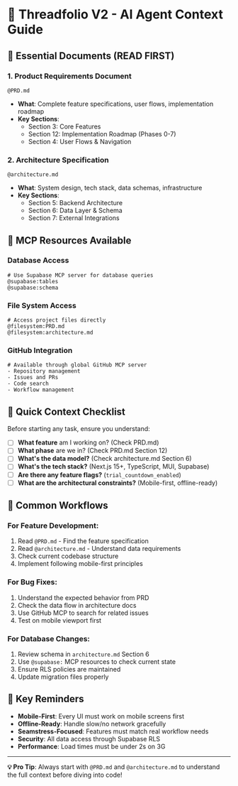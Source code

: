 # 🧠 Threadfolio V2 - AI Agent Context Guide

## 📖 **Essential Documents** (READ FIRST)

### 1. **Product Requirements Document**

```
@PRD.md
```

- **What**: Complete feature specifications, user flows, implementation roadmap
- **Key Sections**:
  - Section 3: Core Features
  - Section 12: Implementation Roadmap (Phases 0-7)
  - Section 4: User Flows & Navigation

### 2. **Architecture Specification**

```
@architecture.md
```

- **What**: System design, tech stack, data schemas, infrastructure
- **Key Sections**:
  - Section 5: Backend Architecture
  - Section 6: Data Layer & Schema
  - Section 7: External Integrations

## 🔧 **MCP Resources Available**

### Database Access

```
# Use Supabase MCP server for database queries
@supabase:tables
@supabase:schema
```

### File System Access

```
# Access project files directly
@filesystem:PRD.md
@filesystem:architecture.md
```

### GitHub Integration

```
# Available through global GitHub MCP server
- Repository management
- Issues and PRs
- Code search
- Workflow management
```

## 🎯 **Quick Context Checklist**

Before starting any task, ensure you understand:

- [ ] **What feature** am I working on? (Check PRD.md)
- [ ] **What phase** are we in? (Check PRD.md Section 12)
- [ ] **What's the data model?** (Check architecture.md Section 6)
- [ ] **What's the tech stack?** (Next.js 15+, TypeScript, MUI, Supabase)
- [ ] **Are there any feature flags?** (`trial_countdown_enabled`)
- [ ] **What are the architectural constraints?** (Mobile-first, offline-ready)

## 🚀 **Common Workflows**

### For Feature Development:

1. Read `@PRD.md` - Find the feature specification
2. Read `@architecture.md` - Understand data requirements
3. Check current codebase structure
4. Implement following mobile-first principles

### For Bug Fixes:

1. Understand the expected behavior from PRD
2. Check the data flow in architecture docs
3. Use GitHub MCP to search for related issues
4. Test on mobile viewport first

### For Database Changes:

1. Review schema in `architecture.md` Section 6
2. Use `@supabase:` MCP resources to check current state
3. Ensure RLS policies are maintained
4. Update migration files properly

## 📱 **Key Reminders**

- **Mobile-First**: Every UI must work on mobile screens first
- **Offline-Ready**: Handle slow/no network gracefully
- **Seamstress-Focused**: Features must match real workflow needs
- **Security**: All data access through Supabase RLS
- **Performance**: Load times must be under 2s on 3G

---

**💡 Pro Tip**: Always start with `@PRD.md` and `@architecture.md` to understand the full context before diving into code!
